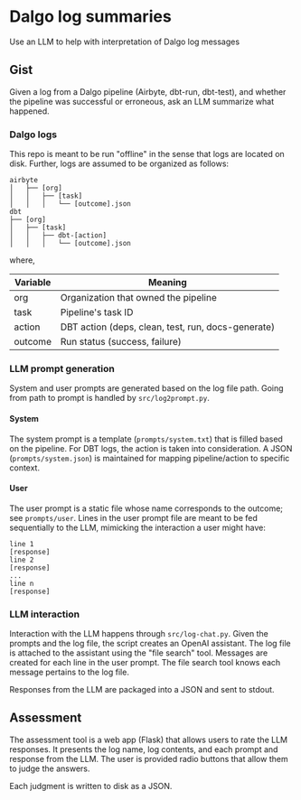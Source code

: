 # Dalgo log summaries

Use an LLM to help with interpretation of Dalgo log messages

## Gist

Given a log from a Dalgo pipeline (Airbyte, dbt-run, dbt-test), and
whether the pipeline was successful or erroneous, ask an LLM summarize
what happened.

### Dalgo logs

This repo is meant to be run "offline" in the sense that logs are
located on disk. Further, logs are assumed to be organized as follows:

```
airbyte
│   ├── [org]
│   │   ├── [task]
│   │   │   └── [outcome].json
dbt
├── [org]
│   ├── [task]
│   │   ├── dbt-[action]
│   │   │   └── [outcome].json
```

where,

| Variable | Meaning |
|---|---|
| org | Organization that owned the pipeline |
| task | Pipeline's task ID |
| action | DBT action (deps, clean, test, run, docs-generate)
| outcome | Run status (success, failure)

### LLM prompt generation

System and user prompts are generated based on the log file path.
Going from path to prompt is handled by `src/log2prompt.py`.

#### System

The system prompt is a template (`prompts/system.txt`) that is filled
based on the pipeline. For DBT logs, the action is taken into
consideration. A JSON (`prompts/system.json`) is maintained for
mapping pipeline/action to specific context.

#### User

The user prompt is a static file whose name corresponds to the
outcome; see `prompts/user`. Lines in the user prompt file are meant
to be fed sequentially to the LLM, mimicking the interaction a user
might have:

```
line 1
[response]
line 2
[response]
...
line n
[response]
```

### LLM interaction

Interaction with the LLM happens through `src/log-chat.py`. Given the
prompts and the log file, the script creates an OpenAI assistant. The
log file is attached to the assistant using the "file search"
tool. Messages are created for each line in the user prompt. The file
search tool knows each message pertains to the log file.

Responses from the LLM are packaged into a JSON and sent to stdout.

## Assessment

The assessment tool is a web app (Flask) that allows users to rate the
LLM responses. It presents the log name, log contents, and each prompt
and response from the LLM. The user is provided radio buttons that
allow them to judge the answers.

Each judgment is written to disk as a JSON.
